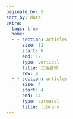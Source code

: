 ```yaml
---
paginate_by: 5
sort_by: date
extra:
  tags: true
  home:
  - - section: articles
      size: 12 
      start: 0
      end: 12
      type: vertical
      title: 工程實績
      row: 4
  - - section: articles
      size: 4
      start: 4
      end: 14
      type: carousel
      title: library
---
```

